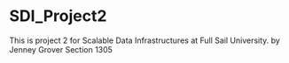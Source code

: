SDI_Project2
============

This is project 2 for Scalable Data Infrastructures at Full Sail University. 
by Jenney Grover
Section 1305
